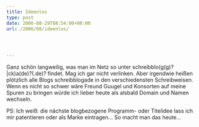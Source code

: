 ```yaml
---
title: Ideenlos
type: post
date: 2006-08-29T08:54:00+00:00
url: /2006/08/ideenlos/




---
```

Ganz schön langweilig, was man im Netz so unter schreibblo(g(g)?|ck)a(de)?(.de)? findet. Mag ich gar nicht verlinken. Aber irgendwie heißen plötzlich alle Blogs schreibblogade in den verschiedensten Schreibweisen. Wenn es nicht so schwer wäre Freund Guugel und Konsorten auf meine Spuren zu bringen würde ich lieber heute als alsbald Domain und Namen wechseln.

PS: Ich weiß: die nächste blogbezogene Programm- oder Titelidee lass ich mir patentieren oder als Marke eintragen... So macht man das heute...
